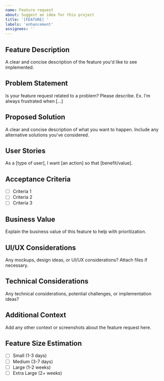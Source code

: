```yaml
---
name: Feature request
about: Suggest an idea for this project
title: '[FEATURE] '
labels: 'enhancement'
assignees: ''
---
```


## Feature Description
A clear and concise description of the feature you'd like to see implemented.

## Problem Statement
Is your feature request related to a problem? Please describe. Ex. I'm always frustrated when [...]

## Proposed Solution
A clear and concise description of what you want to happen. Include any alternative solutions you've considered.

## User Stories
As a [type of user], I want [an action] so that [benefit/value].

## Acceptance Criteria
- [ ] Criteria 1
- [ ] Criteria 2
- [ ] Criteria 3

## Business Value
Explain the business value of this feature to help with prioritization.

## UI/UX Considerations
Any mockups, design ideas, or UI/UX considerations? Attach files if necessary.

## Technical Considerations
Any technical considerations, potential challenges, or implementation ideas?

## Additional Context
Add any other context or screenshots about the feature request here.

## Feature Size Estimation
- [ ] Small (1-3 days)
- [ ] Medium (3-7 days)
- [ ] Large (1-2 weeks)
- [ ] Extra Large (2+ weeks)